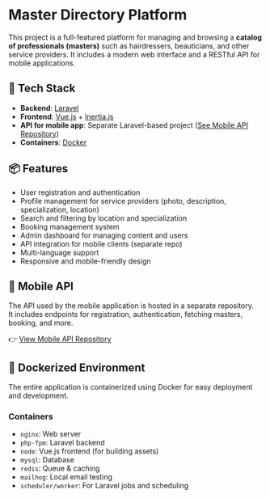 # Master Directory Platform

This project is a full-featured platform for managing and browsing a **catalog of professionals (masters)** such as hairdressers, beauticians, and other service providers. It includes a modern web interface and a RESTful API for mobile applications.

## 🧱 Tech Stack

- **Backend**: [Laravel](https://laravel.com)  
- **Frontend**: [Vue.js](https://vuejs.org) + [Inertia.js](https://inertiajs.com)  
- **API for mobile app**: Separate Laravel-based project ([See Mobile API Repository](#))  
- **Containers**: [Docker](https://www.docker.com)

## 📦 Features

- User registration and authentication
- Profile management for service providers (photo, description, specialization, location)
- Search and filtering by location and specialization
- Booking management system
- Admin dashboard for managing content and users
- API integration for mobile clients (separate repo)
- Multi-language support
- Responsive and mobile-friendly design

## 📱 Mobile API

The API used by the mobile application is hosted in a separate repository.  
It includes endpoints for registration, authentication, fetching masters, booking, and more.

👉 [View Mobile API Repository](#)

## 🐳 Dockerized Environment

The entire application is containerized using Docker for easy deployment and development.

### Containers

- `nginx`: Web server
- `php-fpm`: Laravel backend
- `node`: Vue.js frontend (for building assets)
- `mysql`: Database
- `redis`: Queue & caching
- `mailhog`: Local email testing
- `scheduler/worker`: For Laravel jobs and scheduling
